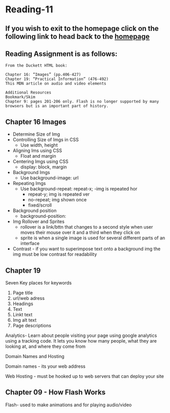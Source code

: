 # Reading-11

## If you wish to exit to the homepage click on the following link to head back to the [homepage](../README.md)

## Reading Assignment is as follows:

    From the Duckett HTML book:

    Chapter 16: “Images” (pp.406-427)
    Chapter 19: “Practical Information” (476-492)
    This MDN article on audio and video elements

    Additional Resources
    Bookmark/Skim
    Chapter 9: pages 201-206 only. Flash is no longer supported by many browsers but is an important part of history.

## Chapter 16 Images

*   Determine Size of Img
*   Controlling Size of Imgs in CSS
    *   Use width, height 
*   Aligning Ims using CSS
    *   Float and margin
*   Centering Imgs using CSS
    *   display: block, margin
*   Background Imgs
    *   Use background-image: url
*   Repeating Imgs
    *   Use background-repeat: repeat-x; -img is repeated hor
        *   repeat-y; img is repeated ver
        *   no-repeat; img shown once
        *   fixed/scroll
*   Background position 
    *   background-position: 
*   Img Rollover and Sprites
    *   rollover is  a link/bttn that changes to a second style when user moves their mouse over it and a third when they click on
    *   sprite is when a single image is used for several different parts of an interface
*   Contrast - if you want to superimpose text onto a background img the img must be low contrast for readability

## Chapter 19

Seven Key places for keywords

1. Page title
2. url/web adress
3. Headings
4. Text
5. Linkt text
6. Img alt text
7. Page descriptions

Analytics- Learn about people visiting your page using google analytics using a tracking code. It lets you know how many people, what they are looking at, and where they come from

Domain Names and Hosting

Domain names - its your web address

Web Hosting - must be hooked up to web servers that can deploy your site

## Chapter 09 - How Flash Works

Flash- used to make animations and for playing audio/video